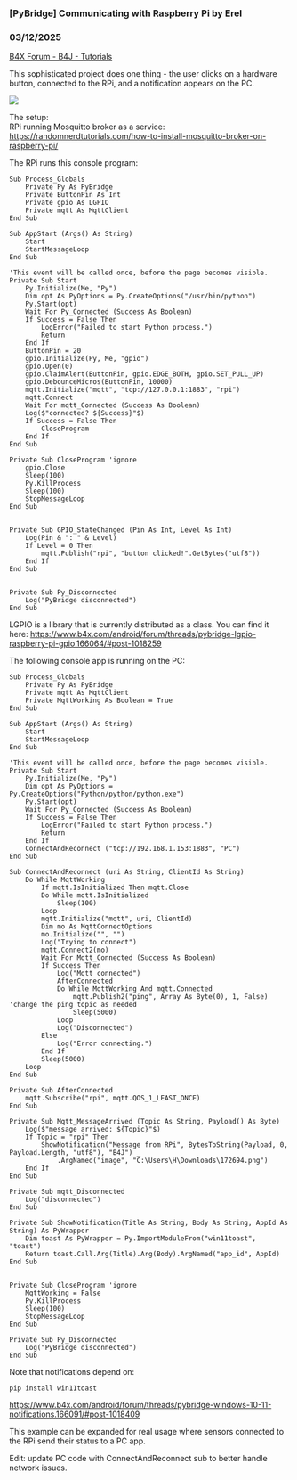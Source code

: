 ### [PyBridge] Communicating with Raspberry Pi by Erel
### 03/12/2025
[B4X Forum - B4J - Tutorials](https://www.b4x.com/android/forum/threads/166095/)

This sophisticated project does one thing - the user clicks on a hardware button, connected to the RPi, and a notification appears on the PC.  
  
![](https://www.b4x.com/android/forum/attachments/162492)  
  
The setup:  
RPi running Mosquitto broker as a service: <https://randomnerdtutorials.com/how-to-install-mosquitto-broker-on-raspberry-pi/>  
  
The RPi runs this console program:  

```B4X
Sub Process_Globals  
    Private Py As PyBridge  
    Private ButtonPin As Int  
    Private gpio As LGPIO  
    Private mqtt As MqttClient  
End Sub  
  
Sub AppStart (Args() As String)  
    Start  
    StartMessageLoop  
End Sub  
  
'This event will be called once, before the page becomes visible.  
Private Sub Start  
    Py.Initialize(Me, "Py")  
    Dim opt As PyOptions = Py.CreateOptions("/usr/bin/python")  
    Py.Start(opt)  
    Wait For Py_Connected (Success As Boolean)  
    If Success = False Then  
        LogError("Failed to start Python process.")  
        Return  
    End If  
    ButtonPin = 20  
    gpio.Initialize(Py, Me, "gpio")  
    gpio.Open(0)  
    gpio.ClaimAlert(ButtonPin, gpio.EDGE_BOTH, gpio.SET_PULL_UP)  
    gpio.DebounceMicros(ButtonPin, 10000)  
    mqtt.Initialize("mqtt", "tcp://127.0.0.1:1883", "rpi")  
    mqtt.Connect  
    Wait For mqtt_Connected (Success As Boolean)  
    Log($"connected? ${Success}"$)  
    If Success = False Then  
        CloseProgram  
    End If  
End Sub  
  
Private Sub CloseProgram 'ignore  
    gpio.Close  
    Sleep(100)  
    Py.KillProcess  
    Sleep(100)  
    StopMessageLoop  
End Sub  
  
  
Private Sub GPIO_StateChanged (Pin As Int, Level As Int)  
    Log(Pin & ": " & Level)  
    If Level = 0 Then  
        mqtt.Publish("rpi", "button clicked!".GetBytes("utf8"))  
    End If  
End Sub  
  
  
Private Sub Py_Disconnected  
    Log("PyBridge disconnected")  
End Sub
```

  
LGPIO is a library that is currently distributed as a class. You can find it here: <https://www.b4x.com/android/forum/threads/pybridge-lgpio-raspberry-pi-gpio.166064/#post-1018259>  
  
The following console app is running on the PC:  

```B4X
Sub Process_Globals  
    Private Py As PyBridge  
    Private mqtt As MqttClient  
    Private MqttWorking As Boolean = True  
End Sub  
  
Sub AppStart (Args() As String)  
    Start  
    StartMessageLoop  
End Sub  
  
'This event will be called once, before the page becomes visible.  
Private Sub Start  
    Py.Initialize(Me, "Py")  
    Dim opt As PyOptions = Py.CreateOptions("Python/python/python.exe")  
    Py.Start(opt)  
    Wait For Py_Connected (Success As Boolean)  
    If Success = False Then  
        LogError("Failed to start Python process.")  
        Return  
    End If  
    ConnectAndReconnect ("tcp://192.168.1.153:1883", "PC")  
End Sub  
  
Sub ConnectAndReconnect (uri As String, ClientId As String)  
    Do While MqttWorking  
        If mqtt.IsInitialized Then mqtt.Close  
        Do While mqtt.IsInitialized  
            Sleep(100)  
        Loop  
        mqtt.Initialize("mqtt", uri, ClientId)  
        Dim mo As MqttConnectOptions  
        mo.Initialize("", "")  
        Log("Trying to connect")  
        mqtt.Connect2(mo)  
        Wait For Mqtt_Connected (Success As Boolean)  
        If Success Then  
            Log("Mqtt connected")  
            AfterConnected  
            Do While MqttWorking And mqtt.Connected  
                mqtt.Publish2("ping", Array As Byte(0), 1, False) 'change the ping topic as needed  
                Sleep(5000)  
            Loop  
            Log("Disconnected")  
        Else  
            Log("Error connecting.")  
        End If  
        Sleep(5000)  
    Loop  
End Sub  
  
Private Sub AfterConnected  
    mqtt.Subscribe("rpi", mqtt.QOS_1_LEAST_ONCE)  
End Sub  
  
Private Sub Mqtt_MessageArrived (Topic As String, Payload() As Byte)  
    Log($"message arrived: ${Topic}"$)  
    If Topic = "rpi" Then  
        ShowNotification("Message from RPi", BytesToString(Payload, 0, Payload.Length, "utf8"), "B4J") _  
            .ArgNamed("image", "C:\Users\H\Downloads\172694.png")  
    End If  
End Sub  
  
Private Sub mqtt_Disconnected  
    Log("disconnected")  
End Sub  
  
Private Sub ShowNotification(Title As String, Body As String, AppId As String) As PyWrapper  
    Dim toast As PyWrapper = Py.ImportModuleFrom("win11toast", "toast")  
    Return toast.Call.Arg(Title).Arg(Body).ArgNamed("app_id", AppId)  
End Sub  
  
  
Private Sub CloseProgram 'ignore  
    MqttWorking = False  
    Py.KillProcess  
    Sleep(100)  
    StopMessageLoop  
End Sub  
  
Private Sub Py_Disconnected  
    Log("PyBridge disconnected")  
End Sub
```

  
Note that notifications depend on:  

```B4X
pip install win11toast
```

  
<https://www.b4x.com/android/forum/threads/pybridge-windows-10-11-notifications.166091/#post-1018409>  
  
This example can be expanded for real usage where sensors connected to the RPi send their status to a PC app.  
  
Edit: update PC code with ConnectAndReconnect sub to better handle network issues.
